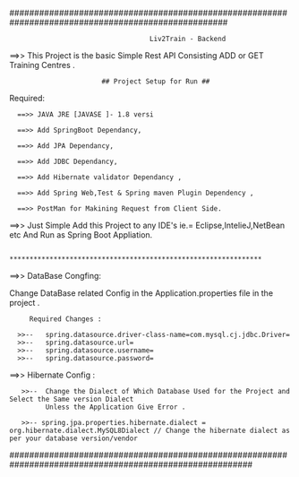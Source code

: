 ####################################################################################################


                                       Liv2Train - Backend 
                                    
  
  ==>> This Project is the basic Simple Rest API Consisting ADD or GET Training Centres .
  
                           ## Project Setup for Run ##
 
 Required:
 
      ==>> JAVA JRE [JAVASE ]- 1.8 versi
      
      ==>> Add SpringBoot Dependancy,
      
      ==>> Add JPA Dependancy, 
      
      ==>> Add JDBC Dependancy, 
      
      ==>> Add Hibernate validator Dependancy ,
      
      ==>> Add Spring Web,Test & Spring maven Plugin Dependency ,

      ==>> PostMan for Makining Request from Client Side.
            
            
            
 ==>>  Just Simple Add this Project to any IDE's ie.= Eclipse,IntelieJ,NetBean etc 
       And Run as Spring Boot Appliation.
       
       
                ***************************************************************     
                   
                   
 ==>>  DataBase Congfing:        
 
 Change DataBase related Config in the Application.properties file in the project .
 
         Required Changes :
         
      >>--   spring.datasource.driver-class-name=com.mysql.cj.jdbc.Driver=    
      >>--   spring.datasource.url=
      >>--   spring.datasource.username=
      >>--   spring.datasource.password=
      
==>> Hibernate Config :


       >>--  Change the Dialect of Which Database Used for the Project and Select the Same version Dialect 
             Unless the Application Give Error .
         
       >>-- spring.jpa.properties.hibernate.dialect = org.hibernate.dialect.MySQL8Dialect // Change the hibernate dialect as per your database version/vendor
         
         
         
    
#########################################################################################################
 
  
            
 
 
